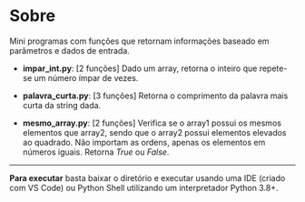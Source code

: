 # Sobre

Mini programas com funções que retornam informações baseado em parâmetros e dados de entrada.

- **impar_int.py**: [2 funções] Dado um array, retorna o inteiro que repete-se um número ímpar de vezes.

- **palavra_curta.py**: [3 funções] Retorna o comprimento da palavra mais curta da string dada.

- **mesmo_array.py**: [2 funções] Verifica se o array1 possui os mesmos elementos que array2, sendo que o array2 possui elementos elevados ao quadrado. Não importam as ordens, apenas os elementos em números iguais. Retorna _True_ ou _False_.

---

**Para executar** basta baixar o diretório e executar usando uma IDE (criado com VS Code) ou Python Shell utilizando um interpretador Python 3.8+.
